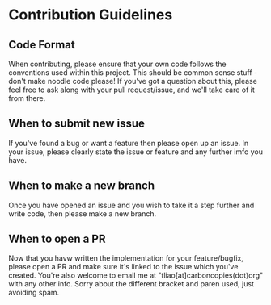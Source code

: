 # Contribution Guidelines

## Code Format
When contributing, please ensure that your own code follows the conventions used within this project. This should be common sense stuff - don't make noodle code please!
If you've got a question about this, please feel free to ask along with your pull request/issue, and we'll take care of it from there.

## When to submit new issue
If you've found a bug or want a feature then please open up an issue. In your issue, please clearly state the issue or feature and any further imfo you have.

## When to make a new branch
Once you have opened an issue and you wish to take it a step further and write code, then please make a new branch.

## When to open a PR
Now that you havw written the implementation for your feature/bugfix, please open a PR and make sure it's linked to the issue which you've created.
You're also welcome to email me at "tliao[at]carboncopies(dot)org" with any other info. Sorry about the different bracket and paren used, just avoiding spam.
